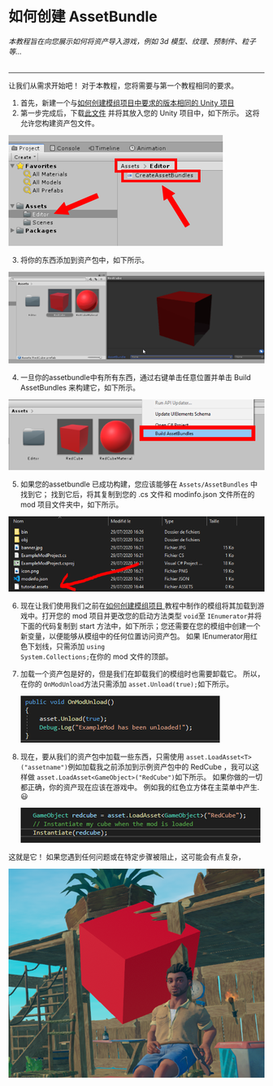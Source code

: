 # 如何创建 AssetBundle 

###### 本教程旨在向您展示如何将资产导入游戏，例如 3d 模型、纹理、预制件、粒子等... 

---


让我们从需求开始吧！ 
 对于本教程，您将需要与第一个教程相同的要求。 
 1) 首先，新建一个与[如何创建模组项目中要求的版本相同的 Unity 项目 ](../how-to-create-a-mod-project/README.md) 
 2) 第一步完成后，下载[此文件](https://www.raftmodding.com/TeKGameRMods/AssetBundleBuilderByTeK.zip) 并将其放入您的 Unity 项目中，如下所示。   这将允许您构建资产包文件。 
   
   ![pic](1.PNG)

 3) 将你的东西添加到资产包中，如下所示。 
   
   ![pic](2.gif)

 4) 一旦你的assetbundle中有所有东西，通过右键单击任意位置并单击 Build AssetBundles 来构建它，如下所示。 
 
   ![pic](3.PNG)
   

 5) 如果您的assetbundle 已成功构建，您应该能够在 <code>Assets/AssetBundles</code> 中找到它；   找到它后，将其复制到您的 .cs 文件和 modinfo.json 文件所在的 mod 项目文件夹中，如下所示。 
    
   ![pic](4.PNG)
   
 6) 现在让我们使用我们之前在[如何创建模组项目 ](../how-to-create-a-mod-project/README.md)教程中制作的模组将其加载到游戏中。打开您的 mod 项目并更改您的启动方法类型 <code>void</code>至 <code>IEnumerator</code>并将下面的代码复制到 start 方法中，如下所示；您还需要在您的模组中创建一个新变量，以便能够从模组中的任何位置访问资产包。 
如果 IEnumerator用红色下划线，只需添加 <code>using System.Collections;</code>在你的 mod 文件的顶部。 
7) 加载一个资产包是好的，但是我们在卸载我们的模组时也需要卸载它。   所以，在你的 <code>OnModUnload</code>方法只需添加 <code>asset.Unload(true);</code>如下所示。 
    
   ![pic](6.PNG)
  
8) 现在，要从我们的资产包中加载一些东西，只需使用 <code>asset.LoadAsset\<T\>("assetname")</code>例如加载我之前添加到示例资产包中的 RedCube  ，我可以这样做 <code>asset.LoadAsset\<GameObject\>("RedCube")</code>如下所示。 
如果你做的一切都正确，你的资产现在应该在游戏中。  例如我的红色立方体在主菜单中产生.😃 
     
   ![pic](7.PNG)
  
  
  
这就是它！   如果您遇到任何问题或在特定步骤被阻止，这可能会有点复杂，
     
   ![pic](8.PNG)
   